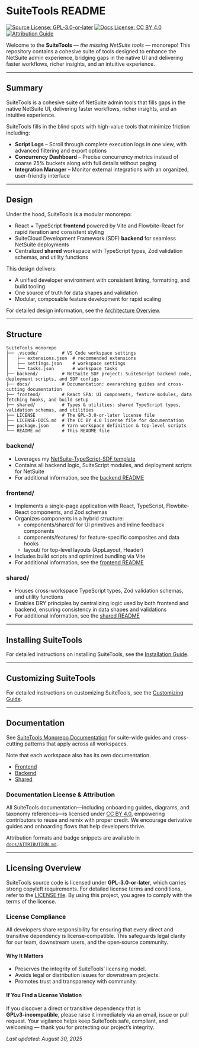 # SuiteTools README

<!-- License badges: keep in sync with LICENSE and LICENSE-DOCS.md -->
[![Source License: GPL-3.0-or-later](https://img.shields.io/badge/License-GPLv3+-blue.svg)](./LICENSE)
[![Docs License: CC BY 4.0](https://img.shields.io/badge/Docs%20License-CC%20BY%204.0-lightgrey.svg)](./LICENSE-DOCS.md)
[![Attribution Guide](https://img.shields.io/badge/Attribution%20Formats-docs%2FATTRIBUTION.md-blue)](./docs/ATTRIBUTION.md)

Welcome to the **SuiteTools** — *the missing NetSuite tools* — monorepo! This repository contains a cohesive suite of tools designed to enhance the NetSuite admin experience, bridging gaps in the native UI and delivering faster workflows, richer insights, and an intuitive experience.

---

## Summary

SuiteTools is a cohesive suite of NetSuite admin tools that fills gaps in the native NetSuite UI, delivering faster workflows, richer insights, and an intuitive experience.

SuiteTools fills in the blind spots with high-value tools that minimize friction including:

- **Script Logs** – Scroll through complete execution logs in one view, with advanced filtering and export options
- **Concurrency Dashboard** – Precise concurrency metrics instead of coarse 25% buckets along with full details without paging
- **Integration Manager** – Monitor external integrations with an organized, user-friendly interface

---

## Design

Under the hood, SuiteTools is a modular monorepo:

- React + TypeScript **frontend** powered by Vite and Flowbite-React for rapid iteration and consistent styling
- SuiteCloud Development Framework (SDF) **backend** for seamless NetSuite deployments
- Centralized **shared** workspace with TypeScript types, Zod validation schemas, and utility functions

This design delivers:

- A unified developer environment with consistent linting, formatting, and build tooling
- One source of truth for data shapes and validation
- Modular, composable feature development for rapid scaling

For detailed design information, see the [Architecture Overview](docs/architecture.md).

---

## Structure

```plaintext
SuiteTools monorepo
├── .vscode/         # VS Code workspace settings
│   ├── extensions.json  # recommended extensions
│   ├── settings.json    # workspace settings
│   └── tasks.json       # workspace tasks
├── backend/         # NetSuite SDF project: SuiteScript backend code, deployment scripts, and SDF configs
├── docs/            # Documentation: overarching guides and cross-cutting documentation
├── frontend/        # React SPA: UI components, feature modules, data fetching hooks, and build setup
├── shared/          # Types & utilities: shared TypeScript types, validation schemas, and utilities
├── LICENSE          # The GPL-3.0-or-later license file
├── LICENSE-DOCS.md  # The CC BY 4.0 license file for documentation
├── package.json     # Yarn workspace definition & top-level scripts
└── README.md        # This README file
```

### backend/

- Leverages my [NetSuite-TypeScript-SDF template](https://github.com/mattplant/NetSuite-TypeScript-SDF)
- Contains all backend logic, SuiteScript modules, and deployment scripts for NetSuite
- For additional information, see the [backend README](backend/README.md)

### frontend/

- Implements a single-page application with React, TypeScript, Flowbite-React components, and Zod schemas
- Organizes components in a hybrid structure:
  - components/shared/ for UI primitives and inline feedback components
  - components/features/ for feature-specific composites and data hooks
  - layout/ for top-level layouts (AppLayout, Header)
- Includes build scripts and optimized bundling via Vite
- For additional information, see the [frontend README](frontend/README.md)

### shared/

- Houses cross-workspace TypeScript types, Zod validation schemas, and utility functions
- Enables DRY principles by centralizing logic used by both frontend and backend, ensuring consistency in data shapes and validations
- For additional information, see the [shared README](shared/README.md)

---

## Installing SuiteTools

For detailed instructions on installing SuiteTools, see the [Installation Guide](docs/installation.md).

---

## Customizing SuiteTools

For detailed instructions on customizing SuiteTools, see the [Customizing Guide](docs/customizing.md).

---

## Documentation

See [SuiteTools Monorepo Documentation](docs/index.md) for suite-wide guides and cross-cutting patterns that apply across all workspaces.

Note that each workspace also has its own documentation.

- [Frontend](frontend/README.md)
- [Backend](backend/README.md)
- [Shared](shared/README.md)

### Documentation License & Attribution

All SuiteTools documentation—including onboarding guides, diagrams, and taxonomy references—is licensed under [CC BY 4.0](./LICENSE-DOCS.md), empowering contributors to reuse and remix with proper credit. We encourage derivative guides and onboarding flows that help developers thrive.

Attribution formats and badge snippets are available in [`docs/ATTRIBUTION.md`](./docs/ATTRIBUTION.md).

---

## Licensing Overview

SuiteTools source code is licensed under **GPL‑3.0‑or‑later**, which carries strong copyleft requirements. For detailed license terms and conditions, refer to the [LICENSE file](LICENSE). By using this project, you agree to comply with the terms of the license.

### License Compliance

All developers share responsibility for ensuring that every direct and transitive dependency is license‑compatible.
This safeguards legal clarity for our team, downstream users, and the open‑source community.

#### Why It Matters

- Preserves the integrity of SuiteTools’ licensing model.
- Avoids legal or distribution issues for downstream projects.
- Promotes trust and transparency with community.

#### If You Find a License Violation

If you discover a direct or transitive dependency that is **GPLv3‑incompatible**, please raise it immediately via an email, issue or pull request. Your vigilance helps keep SuiteTools safe, compliant, and welcoming — thank you for protecting our project’s integrity.

_Last updated: August 30, 2025_
